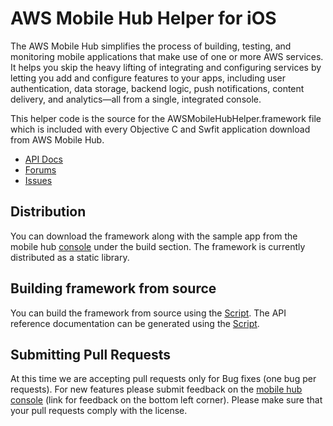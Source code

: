 # AWS Mobile Hub Helper for iOS

The AWS Mobile Hub simplifies the process of building, testing, and monitoring mobile applications that make use of one or more AWS services. It helps you skip the heavy lifting of integrating and configuring services by letting you add and configure features to your apps, including user authentication, data storage, backend logic, push notifications, content delivery, and analytics—all from a single, integrated console.

This helper code is the source for the AWSMobileHubHelper.framework file which is included with every Objective C and Swfit application download from AWS Mobile Hub. 

* [API Docs](https://docs.aws.amazon.com/awsmobilehubhelper/apireference/latest/index.html)
* [Forums](https://forums.aws.amazon.com/forum.jspa?forumID=88)
* [Issues](https://github.com/aws/aws-mobilehub-helper-ios/issues)

## Distribution

You can download the framework along with the sample app from the mobile hub [console](https://console.aws.amazon.com/mobilehub) under the build section. The framework is currently distributed as a static library.

## Building framework from source

You can build the framework from source using the [Script](Scripts/GenerateHelperFramework.sh). The API reference documentation can be generated using the [Script](Scripts/GenerateHelperFrameworkDocs.sh).

## Submitting Pull Requests

At this time we are accepting pull requests only for Bug fixes (one bug per requests). For new features please submit feedback on the [mobile hub console](https://console.aws.amazon.com/mobilehub/home) (link for feedback on the bottom left corner). Please make sure that your pull requests comply with the license.